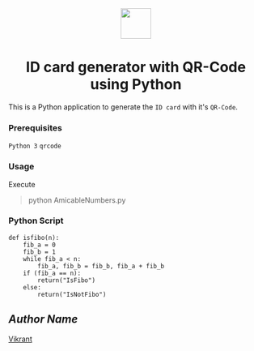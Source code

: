 <div align="center">
  <img height="60" src="https://user-images.githubusercontent.com/85709371/156916372-d8c1bbdd-5fe9-40d1-a250-5a1d4d454832.png">
</div>

<h1 align="center">ID card generator with QR-Code using Python</h1>

This is a Python application to generate the `ID card` with it's `QR-Code`.

### Prerequisites
`Python 3`
`qrcode`

### Usage
Execute 
> python AmicableNumbers.py

### Python Script
```python3
def isfibo(n):
    fib_a = 0
    fib_b = 1
    while fib_a < n:
        fib_a, fib_b = fib_b, fib_a + fib_b
    if (fib_a == n):
        return("IsFibo")
    else:
        return("IsNotFibo")
```

## *Author Name*
[Vikrant](https://github.com/vikrant-v28)
